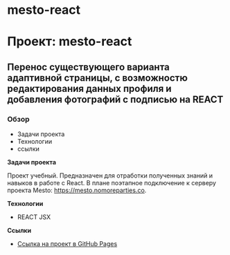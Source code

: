 # mesto-react

# Проект: mesto-react
## **Перенос существующего варианта адаптивной страницы, с возможностю редактирования данных профиля и добавления фотографий с подписью на REACT**

### Обзор

* Задачи проекта
* Технологии
* ссылки

**Задачи проекта**

Проект учебный. Предназначен для отработки полученных знаний и навыков в работе с React. В плане поэтапное подключение к серверу проекта Mesto: https://mesto.nomoreparties.co.

**Технологии**

* REACT JSX


**Ссылки**

* [Ссылка на проект в GitHub Pages](https://Maria-Pashechko.github.io/mesto-react)